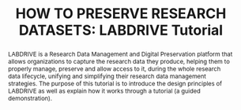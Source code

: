 ---
abstract: 'LABDRIVE is a Research Data Management and Digital Preservation platform
  that allows organizations to capture the research data they produce, helping them
  to properly manage, preserve and allow access to it, during the whole research data
  lifecycle, unifying and simplifying their research data management strategies.

  The purpose of this tutorial is to introduce the design principles of LABDRIVE as
  well as explain how it works through a tutorial (a guided demonstration).'
creators:
- Martinez, Antonio Guillermo
- Fuertes, Maria
date: null
document_url: https://www.ideals.illinois.edu/items/128262/bitstreams/428889/data.pdf
grand_parent: iPRES
institutions: []
keywords:
- research data management
- digital preservation
- software
landing_page_url: https://hdl.handle.net/2142/121058
language: eng
layout: publication
license: CC-BY 4.0 International
notes_url: null
parent: iPRES 2023
presentation_url: null
publication_type: unknown
size: null
source_name: iPRES
title: 'HOW TO PRESERVE RESEARCH DATASETS: LABDRIVE Tutorial'
year: 2023
---